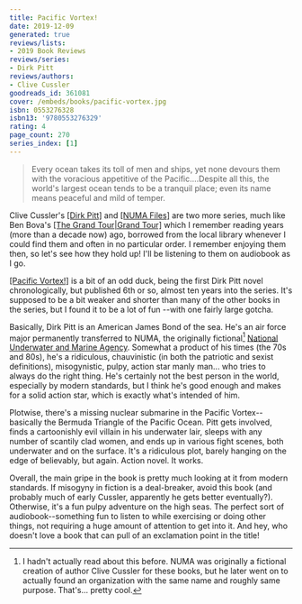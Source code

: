 ```yaml
---
title: Pacific Vortex!
date: 2019-12-09
generated: true
reviews/lists:
- 2019 Book Reviews
reviews/series:
- Dirk Pitt
reviews/authors:
- Clive Cussler
goodreads_id: 361081
cover: /embeds/books/pacific-vortex.jpg
isbn: 0553276328
isbn13: '9780553276329'
rating: 4
page_count: 270
series_index: [1]
---
```

> Every ocean takes its toll of men and ships, yet none devours them with the voracious appetitive of the Pacific....Despite all this, the world's largest ocean tends to be a tranquil place; even its name means peaceful and mild of temper.

Clive Cussler's [[Dirk Pitt]]() and [[NUMA Files]]() are two more series, much like Ben Bova's [[The Grand Tour|Grand Tour]]() which I remember reading years (more than a decade now) ago, borrowed from the local library whenever I could find them and often in no particular order. I remember enjoying them then, so let's see how they hold up! I'll be listening to them on audiobook as I go.  

<!--more-->

[[Pacific Vortex!]]() is a bit of an odd duck, being the first Dirk Pitt novel chronologically, but published 6th or so, almost ten years into the series. It's supposed to be a bit weaker and shorter than many of the other books in the series, but I found it to be a lot of fun --with one fairly large gotcha.  

Basically, Dirk Pitt is an American James Bond of the sea. He's an air force major permanently transferred to NUMA, the originally fictional[^NUMA] [National Underwater and Marine Agency](https://en.wikipedia.org/wiki/National_Underwater_and_Marine_Agency). Somewhat a product of his times (the 70s and 80s), he's a ridiculous, chauvinistic (in both the patriotic and sexist definitions), misogynistic, pulpy, action star manly man... who tries to always do the right thing. He's certainly not the best person in the world, especially by modern standards, but I think he's good enough and makes for a solid action star, which is exactly what's intended of him.  

Plotwise, there's a missing nuclear submarine in the Pacific Vortex--basically the Bermuda Triangle of the Pacific Ocean. Pitt gets involved, finds a cartoonishly evil villain in his underwater lair, sleeps with any number of scantily clad women, and ends up in various fight scenes, both underwater and on the surface. It's a ridiculous plot, barely hanging on the edge of believably, but again. Action novel. It works.  

Overall, the main gripe in the book is pretty much looking at it from modern standards. If misogyny in fiction is a deal-breaker, avoid this book (and probably much of early Cussler, apparently he gets better eventually?). Otherwise, it's a fun pulpy adventure on the high seas. The perfect sort of audiobook--something fun to listen to while exercising or doing other things, not requiring a huge amount of attention to get into it. And hey, who doesn't love a book that can pull of an exclamation point in the title!  

[^NUMA]: I hadn't actually read about this before. NUMA was originally a fictional creation of author Clive Cussler for these books, but he later went on to actually found an organization with the same name and roughly same purpose. That's... pretty cool.